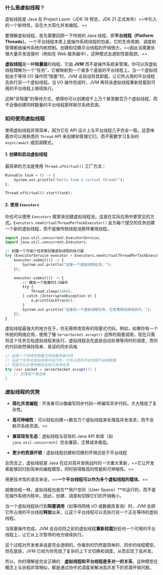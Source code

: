 ### 什么是虚拟线程？

虚拟线程是 Java 在 Project Loom（JDK 19 预览，JDK 21 正式发布）==中引入的一个新特性，旨在大大简化并发编程。==

要理解虚拟线程，首先需要回顾一下传统的 Java 线程，即**平台线程（Platform Threads）**。一个平台线程本质上是操作系统线程的包装，它的生命周期、调度和管理都由操作系统内核控制。创建和切换平台线程的开销很大，==因此当需要处理大量并发连接时（例如在 Web 服务器中），这种模式会遇到性能瓶颈。==

**虚拟线程**是一种**轻量级**的线程，它由 **JVM** 而不是操作系统来管理。你可以将虚拟线程理解为一个“任务”，它被映射到一个或多个底层的平台线程上。当一个虚拟线程由于等待 I/O 操作而“阻塞”时，JVM 会自动将其卸载，让它所占用的平台线程去执行另一个虚拟线程。当 I/O 操作完成时，JVM 再将该虚拟线程重新挂载到可用的平台线程上继续执行。

这种“非阻塞”的等待方式，使得你可以创建成千上万个甚至数百万个虚拟线程，而不会像创建同样数量的平台线程那样耗尽系统资源。

### 如何使用虚拟线程

使用虚拟线程非常简单，因为它在 API 设计上与平台线程几乎完全一致。这意味着你可以用熟悉的 `Thread` API 来创建和管理它们，而不需要学习复杂的 `async/await` 或回调模式。

#### 1. 创建和启动虚拟线程

最简单的方法是使用 `Thread.ofVirtual()` 工厂方法：

```python
Runnable task = () -> {
    System.out.println("Hello from a virtual thread!");
};

Thread.ofVirtual().start(task);
```

#### 2. 使用 `Executors`

你也可以使用 `Executors` 框架来创建虚拟线程池，这是在实际应用中更常见的方式。`Executors.newVirtualThreadPerTaskExecutor()` 会为每个提交的任务创建一个新的虚拟线程，而不是像传统线程池那样重用线程。

```python
import java.util.concurrent.ExecutorService;
import java.util.concurrent.Executors;

// 创建一个为每个任务都创建虚拟线程的执行器
try (ExecutorService executor = Executors.newVirtualThreadPerTaskExecutor()) {
    executor.submit(() -> {
        System.out.println("这是一个虚拟线程任务。");
    });

    executor.submit(() -> {
        // 模拟一个阻塞的I/O操作
        try {
            Thread.sleep(1000);
        } catch (InterruptedException e) {
            e.printStackTrace();
        }
        System.out.println("这是另一个虚拟线程任务，它在等待后继续执行。");
    });
}
```

虚拟线程最强大的地方在于，你无需修改现有的阻塞式代码。例如，如果你有一个传统的网络应用，使用了像 `ServerSocket.accept()` 这样的阻塞调用，现在只需将这个任务交给虚拟线程来执行，虚拟线程会在底层自动处理等待时的调度，而你的代码依然保持简单、易读的同步风格

```java
// 这是一个传统的阻塞式网络服务器代码
// 当这个任务在虚拟线程中运行时，它所占用的平台线程不会被阻塞
// 而是可以在等待期间去执行其他任务
try (var socket = serverSocket.accept()) {
    // 处理客户端连接
}
```

### 虚拟线程的优势

- **简化并发编程**：开发者可以像编写同步代码一样编写异步代码，大大降低了复杂性。
    
- **高可伸缩性**：可以轻松创建==数百万个虚拟线程来处理高并发请求，而不会耗尽系统资源。==
    
- **兼容现有生态**：虚拟线程与现有的 Java API 和库（如 `java.util.concurrent`）完全兼容，迁移成本极低。
    
- **更少的资源开销**：虚拟线程创建和切换的开销远低于平台线程

总而言之，虚拟线程是 Java 在应对高并发挑战时的一次重大革新，==它让开发者能够回归到简单的编程模型，同时获得极高的性能和可伸缩性。==

用更技术性的语言来说，==**一个平台线程可以作为多个虚拟线程的载体**。==

就像协程一样，虚拟线程也是在**用户空间（User Space）**中运行的，而不是在操作系统内核中。因此，创建、调度和切换它们的开销极小。

当一个虚拟线程执行到**阻塞调用**（如等待网络 I/O 或数据库查询）时，JVM 会把它所占用的平台线程**释放**出来，让这个平台线程可以去执行另一个正在等待的虚拟线程。

当阻塞操作完成，JVM 会自动将之前的虚拟线程**重新挂载**到任何一个可用的平台线程上，让它从上次暂停的地方继续执行。

这个过程对开发者来说是完全透明的。你看到的仍然是简单的、同步的线程模型，但在底层，JVM 已经为你完成了复杂的上下文切换和调度，从而实现了高并发。

所以，你的理解是完全正确的：**虚拟线程和平台线程是多对一的关系**，这种模型在概念上与协程非常相似，都是通过协作式调度来解决高并发下的资源开销问题。
